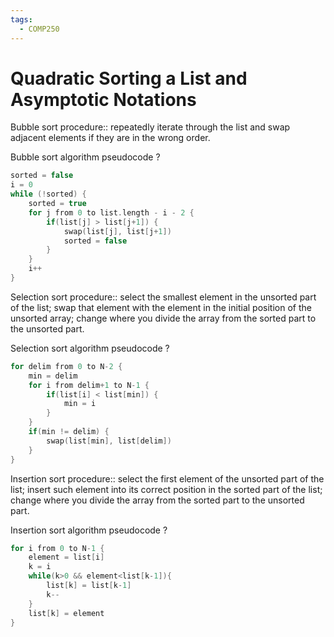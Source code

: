 ```yaml
---
tags:
  - COMP250
---
```

# Quadratic Sorting a List and Asymptotic Notations

Bubble sort procedure:: repeatedly iterate through the list and swap adjacent elements if they are in the wrong order.
<!--SR:!2024-12-13,42,250-->

Bubble sort algorithm pseudocode
?
```swift
sorted = false
i = 0
while (!sorted) {
	sorted = true
	for j from 0 to list.length - i - 2 {
		if(list[j] > list[j+1]) {
			swap(list[j], list[j+1])
			sorted = false
		}
	}
	i++
}
```
<!--SR:!2024-10-08,3,250-->

Selection sort procedure:: select the smallest element in the unsorted part of the list; swap that element with the element in the initial position of the unsorted array; change where you divide the array from the sorted part to the unsorted part.
<!--SR:!2024-11-30,33,250-->

Selection sort algorithm pseudocode
?
```swift
for delim from 0 to N-2 {
	min = delim
	for i from delim+1 to N-1 {
		if(list[i] < list[min]) {
			min = i
		}
	}
	if(min != delim) {
		swap(list[min], list[delim])
	}
}
```
<!--SR:!2024-10-08,2,230-->

Insertion sort procedure:: select the first element of the unsorted part of the list; insert such element into its correct position in the sorted part of the list; change where you divide the array from the sorted part to the unsorted part.
<!--SR:!2024-12-21,47,250-->

Insertion sort algorithm pseudocode
?
```swift
for i from 0 to N-1 {
	element = list[i]
	k = i
	while(k>0 && element<list[k-1]){
		list[k] = list[k-1]
		k--
	}
	list[k] = element
}
```
<!--SR:!2024-10-08,2,230-->